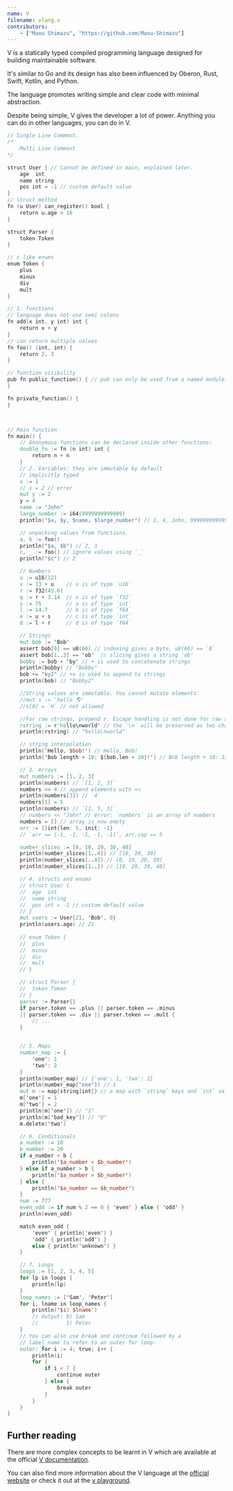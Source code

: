 ```yaml
---
name: V
filename: vlang.v
contributors:
    - ["Maou Shimazu", "https://github.com/Maou-Shimazu"]
---
```


V is a statically typed compiled programming language 
designed for building maintainable software.

It's similar to Go and its design has also been influenced by 
Oberon, Rust, Swift, Kotlin, and Python.

The language promotes writing 
simple and clear code with minimal abstraction.

Despite being simple, V gives the developer a lot of power. 
Anything you can do in other languages, you can do in V.

```v
// Single Line Comment.
/*
    Multi Line Comment
*/

struct User { // Cannot be defined in main, explained later.
	age  int
	name string
	pos int = -1 // custom default value
}
// struct method
fn (u User) can_register() bool {
	return u.age > 16
}

struct Parser {
	token Token
}

// c like enums
enum Token {
	plus
	minus
	div
	mult
}

// 1. functions
// language does not use semi colons
fn add(x int, y int) int {
	return x + y 
}
// can return multiple values
fn foo() (int, int) {
	return 2, 3
}

// function visibility 
pub fn public_function() { // pub can only be used from a named module.
}

fn private_function() {
}



// Main function
fn main() {
	// Anonymous functions can be declared inside other functions:
	double_fn := fn (n int) int {
		return n + n
	}
	// 2. Variables: they are immutable by default
	// implicitly typed
	x := 1
	// x = 2 // error
	mut y := 2
	y = 4
	name := "John"
	large_number := i64(9999999999999)
    println("$x, $y, $name, $large_number") // 1, 4, John, 9999999999999

	// unpacking values from functions.
	a, b := foo()
	println("$a, $b") // 2, 3
	c, _ := foo() // ignore values using `_`
	println("$c") // 2

	// Numbers
	u := u16(12)
	v := 13 + u    // v is of type `u16`
	r := f32(45.6)
	q := r + 3.14  // x is of type `f32`
	s := 75        // a is of type `int` 
	l := 14.7      // b is of type `f64` 
	e := u + s     // c is of type `int`
	d := l + r     // d is of type `f64`

	// Strings
	mut bob := 'Bob'
	assert bob[0] == u8(66) // indexing gives a byte, u8(66) == `B`
	assert bob[1..3] == 'ob'  // slicing gives a string 'ob'
	bobby := bob + 'by' // + is used to concatenate strings
	println(bobby) // "Bobby"
	bob += "by2" // += is used to append to strings
	println(bob) // "Bobby2"

	//String values are immutable. You cannot mutate elements:
	//mut s := 'hello 🌎'
	//s[0] = `H` // not allowed

	//For raw strings, prepend r. Escape handling is not done for raw strings:
	rstring := r'hello\nworld' // the `\n` will be preserved as two characters
	println(rstring) // "hello\nworld"

	// string interpolation
	println('Hello, $bob!') // Hello, Bob!
	println('Bob length + 10: ${bob.len + 10}!') // Bob length + 10: 13!

	// 3. Arrays
	mut numbers := [1, 2, 3]
	println(numbers) // `[1, 2, 3]`
	numbers << 4 // append elements with <<
	println(numbers[3]) // `4`
	numbers[1] = 5
	println(numbers) // `[1, 5, 3]`
	// numbers << "John" // error: `numbers` is an array of numbers
	numbers = [] // array is now empty
	arr := []int{len: 5, init: -1}
	// `arr == [-1, -1, -1, -1, -1]`, arr.cap == 5

	number_slices := [0, 10, 20, 30, 40]
	println(number_slices[1..4]) // [10, 20, 30]
	println(number_slices[..4]) // [0, 10, 20, 30]
	println(number_slices[1..]) // [10, 20, 30, 40]

	// 4. structs and enums
	// struct User {
	// 	age  int
	// 	name string
	//  pos int = -1 // custom default value
	// }
	mut users := User{21, 'Bob', 0}
	println(users.age) // 21
	
	// enum Token {
	// 	plus
	// 	minus
	// 	div
	// 	mult
	// }

	// struct Parser {
	// 	token Token
	// }
	parser := Parser{}
	if parser.token == .plus || parser.token == .minus 
	|| parser.token == .div || parser.token == .mult {
		// ...
	}


	// 5. Maps
	number_map := {
		'one': 1
		'two': 2
	}
	println(number_map) // {'one': 1, 'two': 2}
	println(number_map["one"]) // 1
	mut m := map[string]int{} // a map with `string` keys and `int` values
	m['one'] = 1
	m['two'] = 2
	println(m['one']) // "1"
	println(m['bad_key']) // "0"
	m.delete('two')

	// 6. Conditionals
	a_number := 10
	b_number := 20
	if a_number < b {
		println('$a_number < $b_number')
	} else if a_number > b {
		println('$a_number > $b_number')
	} else {
		println('$a_number == $b_number')
	}
	num := 777
	even_odd := if num % 2 == 0 { 'even' } else { 'odd' }
	println(even_odd)

	match even_odd {
		'even' { println('even') }
		'odd' { println('odd') }
		else { println('unknown') }
	} 

	// 7. Loops
	loops := [1, 2, 3, 4, 5]
	for lp in loops {
		println(lp)
	}
	loop_names := ['Sam', 'Peter']
	for i, lname in loop_names {
		println('$i) $lname')
		// Output: 0) Sam
		//         1) Peter
	}
	// You can also use break and continue followed by a 
	// label name to refer to an outer for loop:
	outer: for i := 4; true; i++ {
		println(i)
		for {
			if i < 7 {
				continue outer
			} else {
				break outer
			}
		}
	}
}
```

## Further reading

There are more complex concepts to be learnt in V which are available at the
official [V documentation](https://github.com/vlang/v/blob/master/doc/docs.md).

You can also find more information about the V language at the [official website](https://vlang.io/)
or check it out at the [v playground](https://v-wasm.vercel.app/).
